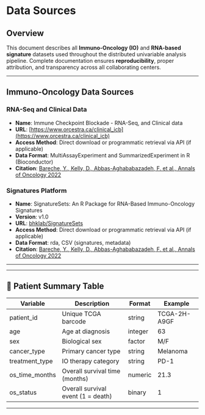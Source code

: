 # Data Sources

## Overview

This document describes all **Immuno-Oncology (IO)** and **RNA-based signature** datasets used throughout the distributed univariable analysis pipeline. Complete documentation ensures **reproducibility**, proper attribution, and transparency across all collaborating centers.

---

## Immuno-Oncology Data Sources

### RNA-Seq and Clinical Data

- **Name**: Immune Checkpoint Blockade - RNA-Seq, and Clinical data
- **URL**: [https://www.orcestra.ca/clinical_icb](https://www.orcestra.ca/clinical_icb)
- **Access Method**: Direct download or programmatic retrieval via API (if applicable)
- **Data Format**: MultiAssayExperiment and SummarizedExperiment in R (Bioconductor)
- **Citation**: [Bareche, Y., Kelly, D., Abbas-Aghababazadeh, F. et al., Annals of Oncology 2022](https://pubmed.ncbi.nlm.nih.gov/36055464/)

### Signatures Platform

- **Name**: SignatureSets: An R Package for RNA-Based Immuno-Oncology Signatures
- **Version**: v1.0
- **URL**: [bhklab/SignatureSets](https://github.com/bhklab/SignatureSets)
- **Access Method**: Direct download or programmatic retrieval via API (if applicable)
- **Data Format**: rda, CSV (signatures, metadata)
- **Citation**: [Bareche, Y., Kelly, D., Abbas-Aghababazadeh, F. et al., Annals of Oncology 2022](https://pubmed.ncbi.nlm.nih.gov/36055464/)

---


---

## 👥 Patient Summary Table

| Variable         | Description                            | Format      | Example        |
|------------------|----------------------------------------|-------------|----------------|
| patient_id       | Unique TCGA barcode                    | string      | TCGA-2H-A9GF   |
| age              | Age at diagnosis                       | integer     | 63             |
| sex              | Biological sex                         | factor      | M/F    |
| cancer_type      | Primary cancer type                    | string      | Melanoma       |
| treatment_type   | IO therapy category                    | string      | PD-1           |
| os_time_months   | Overall survival time (months)         | numeric     | 21.3           |
| os_status        | Overall survival event (1 = death)     | binary      | 1              |

---
